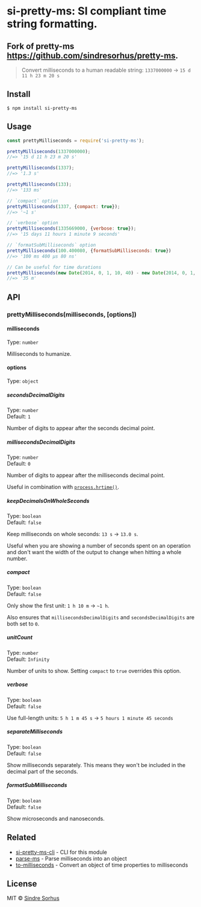 # si-pretty-ms:  SI compliant time string formatting.
##  Fork of pretty-ms https://github.com/sindresorhus/pretty-ms.

> Convert milliseconds to a human readable string: `1337000000` → `15 d 11 h 23 m 20 s`

## Install

```
$ npm install si-pretty-ms
```


## Usage

```js
const prettyMilliseconds = require('si-pretty-ms');

prettyMilliseconds(1337000000);
//=> '15 d 11 h 23 m 20 s'

prettyMilliseconds(1337);
//=> '1.3 s'

prettyMilliseconds(133);
//=> '133 ms'

// `compact` option
prettyMilliseconds(1337, {compact: true});
//=> '~1 s'

// `verbose` option
prettyMilliseconds(1335669000, {verbose: true});
//=> '15 days 11 hours 1 minute 9 seconds'

// `formatSubMilliseconds` option
prettyMilliseconds(100.400080, {formatSubMilliseconds: true})
//=> '100 ms 400 µs 80 ns'

// Can be useful for time durations
prettyMilliseconds(new Date(2014, 0, 1, 10, 40) - new Date(2014, 0, 1, 10, 5))
//=> '35 m'
```


## API

### prettyMilliseconds(milliseconds, [options])

#### milliseconds

Type: `number`

Milliseconds to humanize.

#### options

Type: `object`

##### secondsDecimalDigits

Type: `number`<br>
Default: `1`

Number of digits to appear after the seconds decimal point.

##### millisecondsDecimalDigits

Type: `number`<br>
Default: `0`

Number of digits to appear after the milliseconds decimal point.

Useful in combination with [`process.hrtime()`](https://nodejs.org/api/process.html#process_process_hrtime).

##### keepDecimalsOnWholeSeconds

Type: `boolean`<br>
Default: `false`

Keep milliseconds on whole seconds: `13 s` → `13.0 s`.

Useful when you are showing a number of seconds spent on an operation and don't want the width of the output to change when hitting a whole number.

##### compact

Type: `boolean`<br>
Default: `false`

Only show the first unit: `1 h 10 m` → `~1 h`.

Also ensures that `millisecondsDecimalDigits` and `secondsDecimalDigits` are both set to `0`.

##### unitCount

Type: `number`<br>
Default: `Infinity`

Number of units to show. Setting `compact` to `true` overrides this option.

##### verbose

Type: `boolean`<br>
Default: `false`

Use full-length units: `5 h 1 m 45 s` → `5 hours 1 minute 45 seconds`

##### separateMilliseconds

Type: `boolean`<br>
Default: `false`

Show milliseconds separately. This means they won't be included in the decimal part of the seconds.

##### formatSubMilliseconds

Type: `boolean`<br>
Default: `false`

Show microseconds and nanoseconds.


## Related

- [si-pretty-ms-cli](https://github.com/sindresorhus/si-pretty-ms-cli) - CLI for this module
- [parse-ms](https://github.com/sindresorhus/parse-ms) - Parse milliseconds into an object
- [to-milliseconds](https://github.com/sindresorhus/to-milliseconds) - Convert an object of time properties to milliseconds


## License

MIT © [Sindre Sorhus](https://sindresorhus.com)
